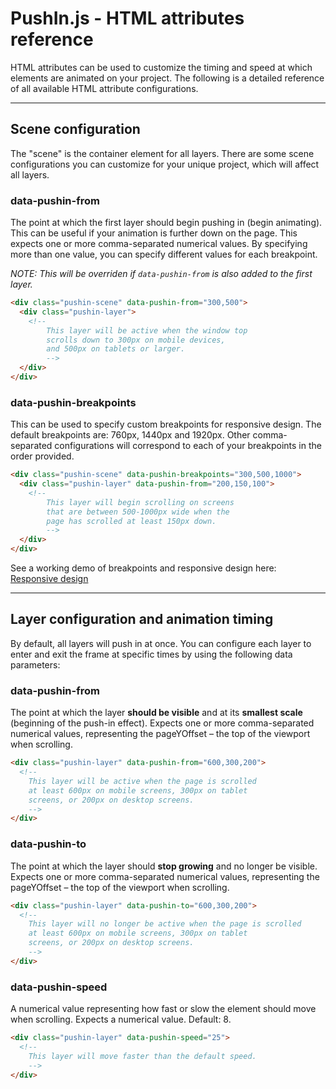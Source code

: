 # PushIn.js - HTML attributes reference

HTML attributes can be used to customize the timing and speed at which elements are animated on your project. The following is a detailed reference of all available HTML attribute configurations.

---

## Scene configuration

The "scene" is the container element for all layers. There are some scene configurations you can customize for your unique project, which will affect all layers.

### **data-pushin-from**

The point at which the first layer should begin pushing in (begin animating). This can be useful if your animation is further down on the page. This expects one or more comma-separated numerical values. By specifying more than one value, you can specify different values for each breakpoint.

_NOTE: This will be overriden if `data-pushin-from` is also added to the first layer._

```html
<div class="pushin-scene" data-pushin-from="300,500">
  <div class="pushin-layer">
    <!--
        This layer will be active when the window top
        scrolls down to 300px on mobile devices,
        and 500px on tablets or larger.
        -->
  </div>
</div>
```

### **data-pushin-breakpoints**

This can be used to specify custom breakpoints for responsive design. The default breakpoints are: 760px, 1440px and 1920px. Other comma-separated configurations will correspond to each of your breakpoints in the order provided.

```html
<div class="pushin-scene" data-pushin-breakpoints="300,500,1000">
  <div class="pushin-layer" data-pushin-from="200,150,100">
    <!--
        This layer will begin scrolling on screens
        that are between 500-1000px wide when the
        page has scrolled at least 150px down.
        -->
  </div>
</div>
```

See a working demo of breakpoints and responsive design here: [Responsive design](http://nateplusplus.github.io/pushin/responsive.html)

---

## Layer configuration and animation timing

By default, all layers will push in at once. You can configure each layer to enter and exit the frame at specific times by using the following data parameters:

### **data-pushin-from**

The point at which the layer **should be visible** and at its **smallest scale** (beginning of the push-in effect). Expects one or more comma-separated numerical values, representing the pageYOffset – the top of the viewport when scrolling.

```html
<div class="pushin-layer" data-pushin-from="600,300,200">
  <!--
    This layer will be active when the page is scrolled
    at least 600px on mobile screens, 300px on tablet
    screens, or 200px on desktop screens.
    -->
</div>
```

### **data-pushin-to**

The point at which the layer should **stop growing** and no longer be visible. Expects one or more comma-separated numerical values, representing the pageYOffset – the top of the viewport when scrolling.

```html
<div class="pushin-layer" data-pushin-to="600,300,200">
  <!--
    This layer will no longer be active when the page is scrolled
    at least 600px on mobile screens, 300px on tablet
    screens, or 200px on desktop screens.
    -->
</div>
```

### **data-pushin-speed**

A numerical value representing how fast or slow the element should move when scrolling. Expects a numerical value. Default: 8.

```html
<div class="pushin-layer" data-pushin-speed="25">
  <!--
    This layer will move faster than the default speed.
    -->
</div>
```
